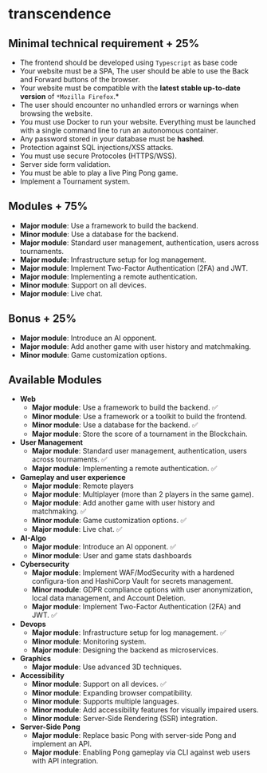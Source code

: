 # transcendence

## **Minimal technical requirement + 25%**

- The frontend should be developed using `Typescript` as base code
- Your website must be a SPA, The user should be able to use the Back and Forward buttons of the browser.
- Your website must be compatible with the **latest stable up-to-date version** of `*Mozilla Firefox`.*
- The user should encounter no unhandled errors or warnings when browsing the website.
- You must use Docker to run your website. Everything must be launched with a single command line to run an autonomous container.
- Any password stored in your database must be **hashed**.
- Protection against SQL injections/XSS attacks.
- You must use secure Protocoles (HTTPS/WSS).
- Server side form validation.
- You must be able to play a live Ping Pong game.
- Implement a Tournament system.

## Modules + 75%

- **Major module**: Use a framework to build the backend.
- **Minor module**: Use a database for the backend.
- **Major module**: Standard user management, authentication, users across tournaments.
- **Major module**: Infrastructure setup for log management.
- **Major module**: Implement Two-Factor Authentication (2FA) and JWT.
- **Major module**: Implementing a remote authentication.
- **Minor module**: Support on all devices.
- **Major module**: Live chat.

## Bonus + 25%

- **Major module**: Introduce an AI opponent.
- **Major module**: Add another game with user history and matchmaking.
- **Minor module**: Game customization options.

## Available Modules

- **Web**
    - **Major module**: Use a framework to build the backend. ✅
    - **Minor module**: Use a framework or a toolkit to build the frontend.
    - **Minor module**: Use a database for the backend. ✅
    - **Major module**: Store the score of a tournament in the Blockchain.
- **User Management**
    - **Major module**: Standard user management, authentication, users across tournaments. ✅
    - **Major module**: Implementing a remote authentication. ✅
- **Gameplay and user experience**
    - **Major module**: Remote players
    - **Major module**: Multiplayer (more than 2 players in the same game).
    - **Major module**: Add another game with user history and matchmaking. ✅
    - **Minor module**: Game customization options. ✅
    - **Major module**: Live chat. ✅
- **AI-Algo**
    - **Major module**: Introduce an AI opponent. ✅
    - **Minor module**: User and game stats dashboards
- **Cybersecurity**
    - **Major module**: Implement WAF/ModSecurity with a hardened configura-tion and HashiCorp Vault for secrets management.
    - **Minor module**: GDPR compliance options with user anonymization, local data management, and Account Deletion.
    - **Major module**: Implement Two-Factor Authentication (2FA) and JWT. ✅
- **Devops**
    - **Major module**: Infrastructure setup for log management. ✅
    - **Minor module**: Monitoring system.
    - **Major module**: Designing the backend as microservices.
- **Graphics**
    - **Major module**: Use advanced 3D techniques.
- **Accessibility**
    - **Minor module**: Support on all devices. ✅
    - **Minor module**: Expanding browser compatibility.
    - **Minor module**: Supports multiple languages.
    - **Minor module**: Add accessibility features for visually impaired users.
    - **Minor module**: Server-Side Rendering (SSR) integration.
- **Server-Side Pong**
    - **Major module**: Replace basic Pong with server-side Pong and implement an API.
    - **Major module**: Enabling Pong gameplay via CLI against web users with API integration.
